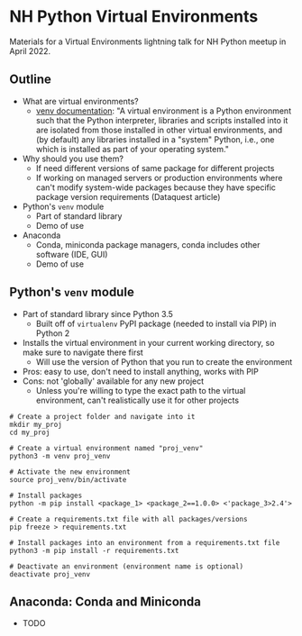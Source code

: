 # NH Python Virtual Environments

Materials for a Virtual Environments lightning talk for NH Python meetup in April 2022.


## Outline

- What are virtual environments?
    - [venv documentation](https://docs.python.org/3/library/venv.html): "A virtual environment is a Python environment such that the Python interpreter, libraries and scripts installed into it are isolated from those installed in other virtual environments, and (by default) any libraries installed in a "system" Python, i.e., one which is installed as part of your operating system."
- Why should you use them?
    - If need different versions of same package for different projects
    - If working on managed servers or production environments where can't modify system-wide packages because they have specific package version requirements (Dataquest article)
- Python's `venv` module
    - Part of standard library
    - Demo of use
- Anaconda
    - Conda, miniconda package managers, conda includes other software (IDE, GUI)
    - Demo of use

## Python's `venv` module

- Part of standard library since Python 3.5
    - Built off of `virtualenv` PyPI package (needed to install via PIP) in Python 2
- Installs the virtual environment in your current working directory, so make sure to navigate there first
    - Will use the version of Python that you run to create the environment
- Pros: easy to use, don't need to install anything, works with PIP
- Cons: not 'globally' available for any new project
    - Unless you're willing to type the exact path to the virtual environment, can't realistically use it for other projects

```shell
# Create a project folder and navigate into it
mkdir my_proj
cd my_proj

# Create a virtual environment named "proj_venv"
python3 -m venv proj_venv

# Activate the new environment
source proj_venv/bin/activate

# Install packages
python -m pip install <package_1> <package_2==1.0.0> <'package_3>2.4'>

# Create a requirements.txt file with all packages/versions
pip freeze > requirements.txt

# Install packages into an environment from a requirements.txt file
python3 -m pip install -r requirements.txt

# Deactivate an environment (environment name is optional)
deactivate proj_venv
```

## Anaconda: Conda and Miniconda

- TODO